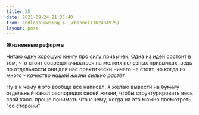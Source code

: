```yaml
---
title: 35
date: 2021-09-24 21:35:40
from: endless шизing ⍼ (channel1162404975)
layout: post
---
```


**Жизненные реформы**

Читаю одну хорошую книгу про силу привычек. 
Одна из идей состоит в том, что стоит сосредотачиваться на мелких полезных привычках, ведь по отдельности они для нас практически ничего не стоят, но когда их много - *качество нашей жизни сильно растёт.*


Ну а к чему я это вообще всё написал: я желаю вывести на <s>бумагу</s> отдельный канал распорядок своей жизни, чтобы структурировать весь свой хаос. проще понимать что к чему, когда на это можно посмотреть "со стороны"
